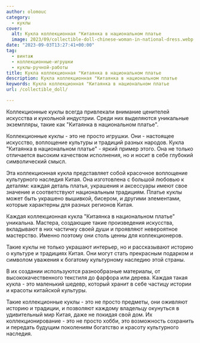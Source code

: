 ```yaml
---
author: olomouc
category:
  - куклы
cover:
  alt: Кукла коллекционная "Китаянка в национальном платье
  image: 2023/09/collectible-doll-chinese-woman-in-national-dress.webp
date: "2023-09-03T13:27:41+00:00"
tag:
  - винтаж
  - коллекционные-игрушки
  - куклы-ручной-работы
title: Кукла коллекционная "Китаянка в национальном платье
description: Кукла коллекционная "Китаянка в национальном платье
keywords: Кукла коллекционная "Китаянка в национальном платье
url: /collectible_doll/

---
```

Коллекционные куклы всегда привлекали внимание ценителей искусства и кукольной индустрии. Среди них выделяются уникальные экземпляры, такие как "Китаянка в национальном платье".

Коллекционные куклы \- это не просто игрушки. Они \- настоящее искусство, воплощение культуры и традиций разных народов. Кукла "Китаянка в национальном платье" \- яркий пример этого. Она не только отличается высоким качеством исполнения, но и носит в себе глубокий символический смысл.

Эта коллекционная кукла представляет собой красочное воплощение культурного наследия Китая. Она изготовлена с большой любовью к деталям: каждая деталь платья, украшения и аксессуары имеют свое значение и соответствуют национальным традициям. Платье куклы может быть украшено вышивкой, бисером, и другими элементами, которые характерны для разных регионов Китая.

Каждая коллекционная кукла "Китаянка в национальном платье" уникальна. Мастера, создающие такие произведения искусства, вкладывают в них частичку своей души и проявляют невероятное мастерство. Именно поэтому они столь ценны для коллекционеров.

Такие куклы не только украшают интерьер, но и рассказывают историю о культуре и традициях Китая. Они могут стать прекрасным подарком и символом уважения к богатому культурному наследию этой страны.

В их создании используются разнообразные материалы, от высококачественного текстиля до фарфора или дерева. Каждая такая кукла \- это маленький шедевр, который хранит в себе частицу истории и красоты китайской культуры.

Такие коллекционные куклы \- это не просто предметы, они оживляют историю и традиции, и позволяют каждому владельцу окунуться в удивительный мир Китая, даже не покидая свой дом. Их коллекционирование \- это не просто хобби, это возможность сохранить и передать будущим поколениям богатство и красоту культурного наследия.
